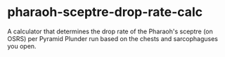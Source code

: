 # pharaoh-sceptre-drop-rate-calc
A calculator that determines the drop rate of the Pharaoh's sceptre (on OSRS) per Pyramid Plunder run based on the chests and sarcophaguses you open.
